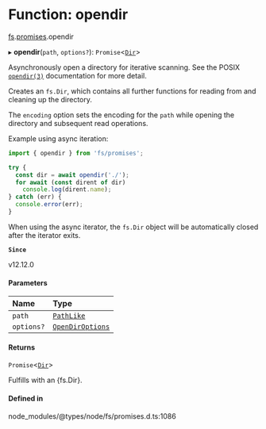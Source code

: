 # Function: opendir

[fs](../modules/fs.md).[promises](../modules/fs.promises.md).opendir

▸ **opendir**(`path`, `options?`): `Promise`<[`Dir`](../classes/fs.Dir.md)\>

Asynchronously open a directory for iterative scanning. See the POSIX [`opendir(3)`](http://man7.org/linux/man-pages/man3/opendir.3.html) documentation for more detail.

Creates an `fs.Dir`, which contains all further functions for reading from
and cleaning up the directory.

The `encoding` option sets the encoding for the `path` while opening the
directory and subsequent read operations.

Example using async iteration:

```js
import { opendir } from 'fs/promises';

try {
  const dir = await opendir('./');
  for await (const dirent of dir)
    console.log(dirent.name);
} catch (err) {
  console.error(err);
}
```

When using the async iterator, the `fs.Dir` object will be automatically
closed after the iterator exits.

**`Since`**

v12.12.0

#### Parameters

| Name | Type |
| :------ | :------ |
| `path` | [`PathLike`](../types/fs.PathLike.md) |
| `options?` | [`OpenDirOptions`](../interfaces/fs.OpenDirOptions.md) |

#### Returns

`Promise`<[`Dir`](../classes/fs.Dir.md)\>

Fulfills with an {fs.Dir}.

#### Defined in

node_modules/@types/node/fs/promises.d.ts:1086
